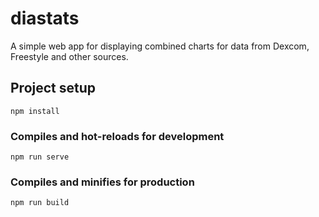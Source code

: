 # diastats

A simple web app for displaying combined charts for data from Dexcom, Freestyle and other sources.

## Project setup
```
npm install
```

### Compiles and hot-reloads for development
```
npm run serve
```

### Compiles and minifies for production
```
npm run build
```
